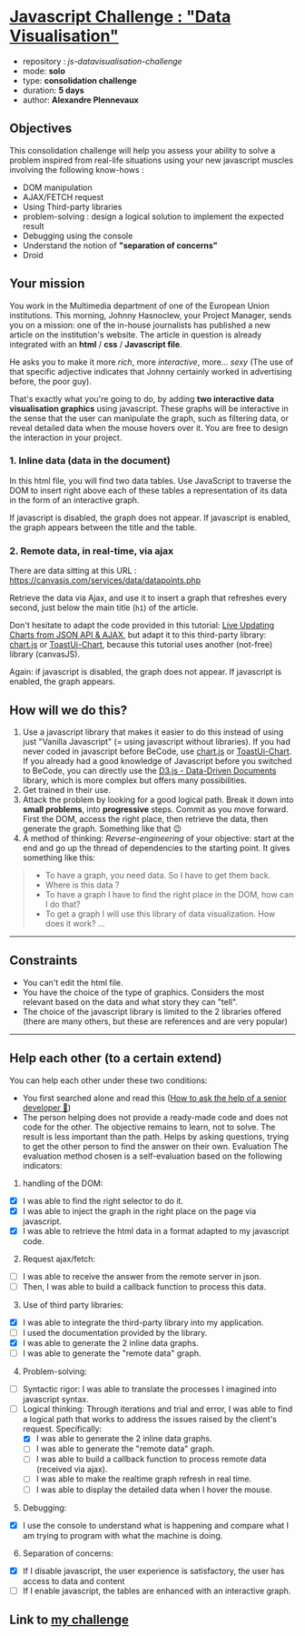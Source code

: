 # [Javascript Challenge : "Data Visualisation"](https://github.com/becodeorg/BXL-Swartz-4-27/tree/master/2.The-Hill/1.Javascript/projects/javascript-data-visualisation)
* repository : *js-datavisualisation-challenge*
* mode: **solo**
* type: **consolidation challenge**
* duration: **5 days**
* author: **Alexandre Plennevaux**

## Objectives
This consolidation challenge will help you assess your ability to solve a problem inspired from real-life situations using your new javascript muscles involving the following know-hows :
* DOM manipulation
* AJAX/FETCH request
* Using Third-party libraries
* problem-solving : design a logical solution to implement the expected result
* Debugging using the console
* Understand the notion of **"separation of concerns"**
* Droid

## Your mission
You work in the Multimedia department of one of the European Union institutions. This morning, Johnny Hasnoclew, your Project Manager, sends you on a mission: one of the in-house journalists has published a new article on the institution's website. The article in question is already integrated with an **html** / **css** / **Javascript file**.

He asks you to make it more *rich*, more *interactive*, more... *sexy* (The use of that specific adjective indicates that Johnny certainly worked in advertising before, the poor guy).

That's exactly what you're going to do, by adding **two interactive data visualisation graphics** using javascript. These graphs will be interactive in the sense that the user can manipulate the graph, such as filtering data, or reveal detailed data when the mouse hovers over it. You are free to design the interaction in your project.

### 1. Inline data (data in the document)
In this html file, you will find two data tables. Use JavaScript to traverse the DOM to insert right above each of these tables a representation of its data in the form of an interactive graph.

If javascript is disabled, the graph does not appear. If javascript is enabled, the graph appears between the title and the table.

### 2. Remote data, in real-time, via ajax
There are data sitting at this URL : https://canvasjs.com/services/data/datapoints.php

Retrieve the data via Ajax, and use it to insert a graph that refreshes every second, just below the main title (`h1`) of the article.

Don't hesitate to adapt the code provided in this tutorial: [Live Updating Charts from JSON API & AJAX](https://canvasjs.com/docs/charts/how-to/live-updating-javascript-charts-json-api-ajax/), but adapt it to this third-party library: [chart.js](https://www.chartjs.org/) or [ToastUi-Chart](https://ui.toast.com/tui-chart/), because this tutorial uses another (not-free) library (canvasJS).

Again: if javascript is disabled, the graph does not appear. If javascript is enabled, the graph appears.

## How will we do this?
1. Use a javascript library that makes it easier to do this instead of using just "Vanilla Javascript" (= using javascript without libraries). If you had never coded in javascript before BeCode, use [chart.js](https://www.chartjs.org/) or [ToastUi-Chart](https://ui.toast.com/tui-chart/). If you already had a good knowledge of Javascript before you switched to BeCode, you can directly use the [D3.js - Data-Driven Documents](https://d3js.org/) library, which is more complex but offers many possibilities.
1. Get trained in their use.
1. Attack the problem by looking for a good logical path. Break it down into **small problems**, into **progressive** steps. Commit as you move forward. First the DOM, access the right place, then retrieve the data, then generate the graph. Something like that 😉
1. A method of thinking: *Reverse-engineering* of your objective: start at the end and go up the thread of dependencies to the starting point. It gives something like this:
> * To have a graph, you need data. So I have to get them back.
> * Where is this data ?
> * To have a graph I have to find the right place in the DOM, how can I do that?
> * To get a graph I will use this library of data visualization. How does it work?
> ...

***

## Constraints
* You can't edit the html file.
* You have the choice of the type of graphics. Considers the most relevant based on the data and what story they can "tell".
* The choice of the javascript library is limited to the 2 libraries offered (there are many others, but these are references and are very popular)

***

## Help each other (to a certain extend)
You can help each other under these two conditions:
* You first searched alone and read this ([How to ask the help of a senior developer 🥇](https://stackoverflow.com/help/how-to-ask))
* The person helping does not provide a ready-made code and does not code for the other. The objective remains to learn, not to solve. The result is less important than the path. Helps by asking questions, trying to get the other person to find the answer on their own.
Evaluation
The evaluation method chosen is a self-evaluation based on the following indicators:

1. handling of the DOM:
 - [x] I was able to find the right selector to do it.
 - [x] I was able to inject the graph in the right place on the page via javascript.
 - [x] I was able to retrieve the html data in a format adapted to my javascript code.
 
2. Request ajax/fetch:
- [ ] I was able to receive the answer from the remote server in json.
- [ ] Then, I was able to build a callback function to process this data.

3. Use of third party libraries:
- [x] I was able to integrate the third-party library into my application.
- [ ] I used the documentation provided by the library.
- [x] I was able to generate the 2 inline data graphs.
- [ ] I was able to generate the "remote data" graph.

4. Problem-solving:
- [ ] Syntactic rigor: I was able to translate the processes I imagined into javascript syntax.
- [ ] Logical thinking: Through iterations and trial and error, I was able to find a logical path that works to address the issues raised by the client's request. Specifically:
  - [x] I was able to generate the 2 inline data graphs.
  - [ ] I was able to generate the "remote data" graph.
  - [ ]  I was able to build a callback function to process remote data (received via ajax).
	- [ ]  I was able to make the realtime graph refresh in real time.
	- [ ]  I was able to display the detailed data when I hover the mouse.
 
5. Debugging:
- [x] I use the console to understand what is happening and compare what I am trying to program with what the machine is doing.

6. Separation of concerns:
- [x] If I disable javascript, the user experience is satisfactory, the user has access to data and content
- [ ] If I enable javascript, the tables are enhanced with an interactive graph.

## Link to [my challenge](https://luisromeroaraya.github.io/js-datavisualisation-challenge/)
